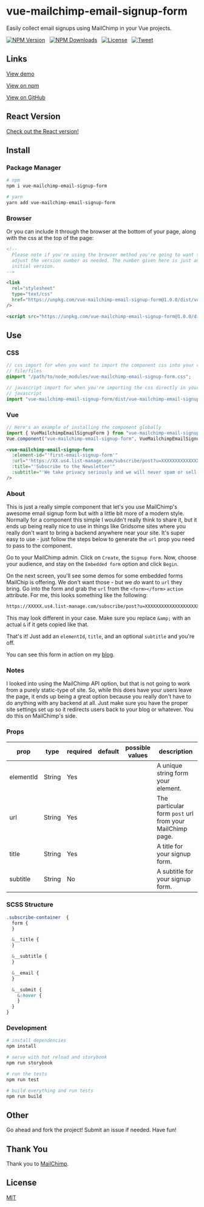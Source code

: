 # vue-mailchimp-email-signup-form

Easily collect email signups using MailChimp in your Vue projects.

<p align="left">
  <a href="https://www.npmjs.com/package/vue-mailchimp-email-signup-form"><img src="https://img.shields.io/npm/v/vue-mailchimp-email-signup-form.svg" alt="NPM Version"></a> &nbsp;
  <a href="https://www.npmjs.com/package/vue-mailchimp-email-signup-form"><img src="https://img.shields.io/npm/dm/vue-mailchimp-email-signup-form.svg" alt="NPM Downloads"></a> &nbsp;
  <a href="http://opensource.org/licenses/MIT"><img src="https://img.shields.io/badge/license-MIT-blue.svg" alt="License"></a> &nbsp;
  <a href="https://twitter.com/intent/tweet?url=https%3A%2F%2Fgithub.com%2Fjohndatserakis%2Freact-mailchimp-email-signup-form&text=Check%20out%20react-mailchimp-email-signup-form%20on%20GitHub&via=johndatserakis"><img src="https://img.shields.io/twitter/url/https/github.com/johndatserakis/vue-mailchimp-email-signup-form.svg?style=social" alt="Tweet"></a>
</p>

## Links

[View demo](https://johndatserakis.github.io/vue-mailchimp-email-signup-form/)

[View on npm](https://www.npmjs.com/package/vue-mailchimp-email-signup-form)

[View on GitHub](https://github.com/johndatserakis/vue-mailchimp-email-signup-form)

## React Version

[Check out the React version!](https://github.com/johndatserakis/react-mailchimp-email-signup-form)

## Install

### Package Manager

```bash
# npm
npm i vue-mailchimp-email-signup-form

# yarn
yarn add vue-mailchimp-email-signup-form
```

### Browser

Or you can include it through the browser at the bottom of your page, along with the css at the top of the page:

```html
<!--
  Please note if you're using the browser method you're going to want to
  adjust the version number as needed. The number given here is just an
  initial version.
-->

<link
  rel="stylesheet"
  type="text/css"
  href="https://unpkg.com/vue-mailchimp-email-signup-form@1.0.0/dist/vue-mailchimp-email-signup-form.css"
/>

<script src="https://unpkg.com/vue-mailchimp-email-signup-form@1.0.0/dist/vue-mailchimp-email-signup-form.js"></script>
```

## Use

### CSS

```scss
// css import for when you want to import the component css into your css
// file/files
@import "/path/to/node_modules/vue-mailchimp-email-signup-form.css";
```

```javascript
// javascript import for when you're importing the css directly in your
// javascript
import "vue-mailchimp-email-signup-form/dist/vue-mailchimp-email-signup-form.css";
```

### Vue

```javascript
// Here's an example of installing the component globally
import { VueMailchimpEmailSignupForm } from "vue-mailchimp-email-signup-form";
Vue.component("vue-mailchimp-email-signup-form", VueMailchimpEmailSignupForm);
```

```html
<vue-mailchimp-email-signup-form
  :element-id="'first-email-signup-form'"
  :url="'https://XX.us4.list-manage.com/subscribe/post?u=XXXXXXXXXXXXXX&id=XXXXXXXXXX'"
  :title="'Subscribe to the Newsletter'"
  :subtitle="'We take privacy seriously and we will never spam or sell your information.'"
/>
```

### About

This is just a really simple component that let's you use MailChimp's awesome email signup form but with a little bit more of a modern style. Normally for a component this simple I wouldn't really think to share it, but it ends up being really nice to use in things like Gridsome sites where you really don't want to bring a backend anywhere near your site. It's super easy to use - just follow the steps below to generate the `url` prop you need to pass to the component.

Go to your MailChimp admin. Click on `Create`, the `Signup Form`. Now, choose your audience, and stay on the `Embedded form` option and click `Begin`.

On the next screen, you'll see some demos for some embedded forms MailChip is offering. We don't want those - but we *do* want to `url` they bring. Go into the form and grab the `url` from the `<form></form>` `action` attribute. For me, this looks something like the following:

```bash
https://XXXXX.us4.list-manage.com/subscribe/post?u=XXXXXXXXXXXXXXXXXXXXXXXX&id=XXXXXXXXXX
```

This may look different in your case. Make sure you replace `&amp;` with an actual `&` if it gets copied like that.

That's it! Just add an `elementId`, `title`, and an optional `subtitle` and you're off.

You can see this form in action on my [blog](https://blog.johndatserakis.com/).

### Notes

I looked into using the MailChimp API option, but that is not going to work from a purely static-type of site. So, while this does have your users leave the page, it ends up being a great option because you really don't have to do anything with any backend at all. Just make sure you have the proper site settings set up so it redirects users back to your blog or whatever. You do this on MailChimp's side.

### Props

| prop      | type   | required | default | possible values | description                        |
|-----------|--------|----------|---------|-----------------|------------------------------------|
| elementId | String | Yes      |         |                 | A unique string form your element. |
| url       | String | Yes      |         |                 | The particular form `post` url from your MailChimp page. |
| title     | String | Yes      |         |                 | A title for your signup form.      |
| subtitle  | String | No       |         |                 | A subtitle for your signup form.   |

### SCSS Structure

```scss
.subscribe-container  {
  form {
  }

  &__title {
  }

  &__subtitle {
  }

  &__email {
  }

  &__submit {
    &:hover {
    }
  }
}
```

### Development

```bash
# install dependencies
npm install

# serve with hot reload and storybook
npm run storybook

# run the tests
npm run test

# build everything and run tests
npm run build
```

## Other

Go ahead and fork the project! Submit an issue if needed. Have fun!

## Thank You

Thank you to [MailChimp](https://mailchimp.com/).

## License

[MIT](http://opensource.org/licenses/MIT)
